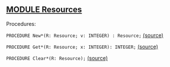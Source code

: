 
## [MODULE Resources](https://github.com/io-core/Mod/blob/main/Resources.Mod)

Procedures:


`PROCEDURE New*(R: Resource; v: INTEGER) : Resource;` [(source)](https://github.com/io-core/Mod/blob/main/Resources.Mod#L11)


`PROCEDURE Get*(R: Resource; x: INTEGER): INTEGER;` [(source)](https://github.com/io-core/Mod/blob/main/Resources.Mod#L21)


`PROCEDURE Clear*(R: Resource);` [(source)](https://github.com/io-core/Mod/blob/main/Resources.Mod#L32)

